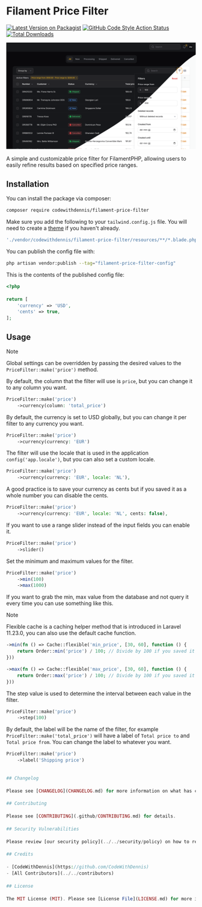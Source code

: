 # Filament Price Filter

[![Latest Version on Packagist](https://img.shields.io/packagist/v/codewithdennis/filament-price-filter.svg?style=flat-square)](https://packagist.org/packages/codewithdennis/filament-price-filter)
[![GitHub Code Style Action Status](https://img.shields.io/github/actions/workflow/status/codewithdennis/filament-price-filter/fix-php-code-styling.yml?branch=main&label=code%20style&style=flat-square)](https://github.com/codewithdennis/filament-price-filter/actions?query=workflow%3A"Fix+PHP+code+styling"+branch%3Amain)
[![Total Downloads](https://img.shields.io/packagist/dt/codewithdennis/filament-price-filter.svg?style=flat-square)](https://packagist.org/packages/codewithdennis/filament-price-filter)

![thumbnail](https://raw.githubusercontent.com/CodeWithDennis/filament-price-filter/main/thumbnail.png)

A simple and customizable price filter for FilamentPHP, allowing users to easily refine results based on specified price ranges.

## Installation

You can install the package via composer:

```bash
composer require codewithdennis/filament-price-filter
```

Make sure you add the following to your `tailwind.config.js` file. You will need to create a [theme](https://filamentphp.com/docs/3.x/panels/themes#creating-a-custom-theme) if you haven't already.

```js
'./vendor/codewithdennis/filament-price-filter/resources/**/*.blade.php'
```

You can publish the config file with:

```bash
php artisan vendor:publish --tag="filament-price-filter-config"
```

This is the contents of the published config file:

```php
<?php

return [
    'currency' => 'USD',
    'cents' => true,
];
```

## Usage
> [!NOTE]  
> Global settings can be overridden by passing the desired values to the `PriceFilter::make('price')` method.

By default, the column that the filter will use is `price`, but you can change it to any column you want.

```php
PriceFilter::make('price')
    ->currency(column: 'total_price')
```

By default, the currency is set to USD globally, but you can change it per filter to any currency you want.

```php
PriceFilter::make('price')
    ->currency(currency: 'EUR')
```

The filter will use the locale that is used in the application `config('app.locale')`, but you can also set a custom locale.

```php
PriceFilter::make('price')
    ->currency(currency: 'EUR', locale: 'NL'),
```

A good practice is to save your currency as cents but if you saved it as a whole number you can disable the cents.

```php
PriceFilter::make('price')
    ->currency(currency: 'EUR', locale: 'NL', cents: false),
```

If you want to use a range slider instead of the input fields you can enable it.

```php
PriceFilter::make('price')
    ->slider()
```

Set the minimum and maximum values for the filter.

```php
PriceFilter::make('price')
    ->min(100)
    ->max(1000)
```

If you want to grab the min, max value from the database and not query it every time you can use something like this.
> [!NOTE]  
> Flexible cache is a caching helper method that is introduced in Laravel 11.23.0, you can also use the default cache function.

```php
->min(fn () => Cache::flexible('min_price', [30, 60], function () {
    return Order::min('price') / 100; // Divide by 100 if you saved it as cents
}))
````

```php
->max(fn () => Cache::flexible('max_price', [30, 60], function () {
    return Order::max('price') / 100; // Divide by 100 if you saved it as cents
}))
```
The step value is used to determine the interval between each value in the filter.

```php
PriceFilter::make('price')
    ->step(100)
```

By default, the label will be the name of the filter, for example `PriceFilter::make('total_price')` will have a label of `Total price to` and `Total price from`. You can change the label to whatever you want.

```php
PriceFilter::make('price')
    ->label('Shipping price')
```

```php

## Changelog

Please see [CHANGELOG](CHANGELOG.md) for more information on what has changed recently.

## Contributing

Please see [CONTRIBUTING](.github/CONTRIBUTING.md) for details.

## Security Vulnerabilities

Please review [our security policy](../../security/policy) on how to report security vulnerabilities.

## Credits

- [CodeWithDennis](https://github.com/CodeWithDennis)
- [All Contributors](../../contributors)

## License

The MIT License (MIT). Please see [License File](LICENSE.md) for more information.

